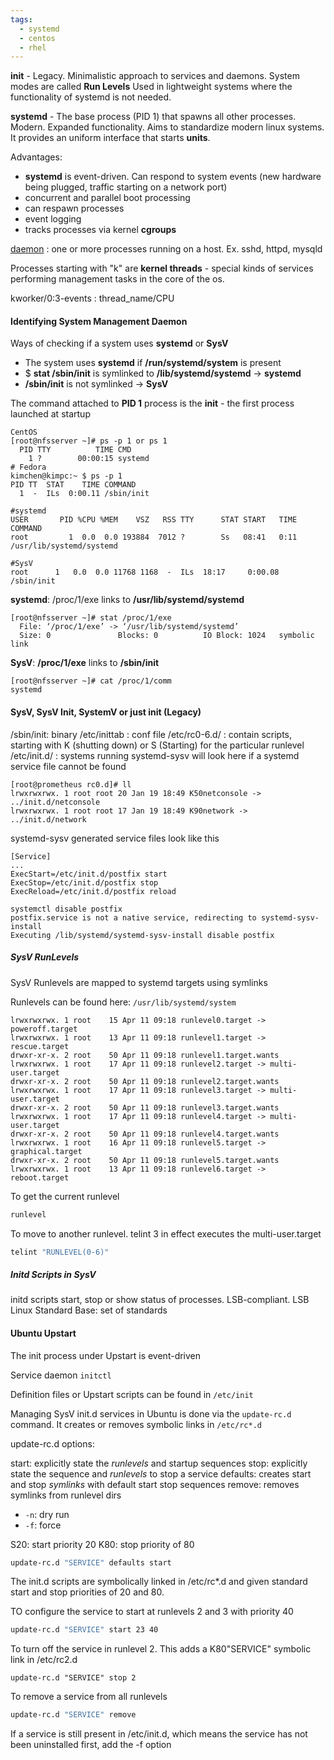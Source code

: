 ```yaml
---
tags:
  - systemd
  - centos
  - rhel
---
```


**init** - Legacy. Minimalistic approach to services and daemons. System modes are called **Run Levels** 
Used in lightweight systems where the functionality of systemd is not needed.

**systemd** - The  base process (PID 1) that spawns all other processes. Modern. Expanded functionality. Aims to standardize modern linux systems. It provides an uniform interface 
that starts **units**. 

Advantages:
* **systemd** is event-driven. Can respond to system events (new hardware being plugged, traffic starting on a network port)
* concurrent and parallel boot processing
* can respawn processes
* event logging
* tracks processes via kernel **cgroups**

[daemon](https://en.wikipedia.org/wiki/Daemon_(computing)) : one or more processes running on a host. Ex. sshd, httpd, mysqld

Processes starting with "k" are **kernel threads** - special kinds of services performing management tasks in the core of the os.

kworker/0:3-events : thread_name/CPU

#### Identifying System Management Daemon 

Ways of checking if a system uses **systemd** or **SysV**
* The system uses **systemd** if **/run/systemd/system** is present
* $ **stat /sbin/init** is symlinked to **/lib/systemd/systemd** -> **systemd**
* **/sbin/init** is not symlinked -> **SysV**

The command attached to **PID 1** process is the **init** - the first process launched at startup

```
CentOS
[root@nfsserver ~]# ps -p 1 or ps 1
  PID TTY          TIME CMD
    1 ?        00:00:15 systemd
# Fedora
kimchen@kimpc:~ $ ps -p 1
PID TT  STAT    TIME COMMAND
  1  -  ILs  0:00.11 /sbin/init
```

```
#systemd
USER       PID %CPU %MEM    VSZ   RSS TTY      STAT START   TIME COMMAND
root         1  0.0  0.0 193884  7012 ?        Ss   08:41   0:11 /usr/lib/systemd/systemd

#SysV
root      1   0.0  0.0 11768 1168  -  ILs  18:17     0:00.08 /sbin/init
```

**systemd**: /proc/1/exe links to **/usr/lib/systemd/systemd**

```
[root@nfsserver ~]# stat /proc/1/exe
  File: ‘/proc/1/exe’ -> ‘/usr/lib/systemd/systemd’
  Size: 0               Blocks: 0          IO Block: 1024   symbolic link
```

**SysV**: **/proc/1/exe** links to **/sbin/init**

```
[root@nfsserver ~]# cat /proc/1/comm
systemd
```

#### SysV, SysV Init, SystemV or just init (Legacy)

/sbin/init: binary
/etc/inittab : conf file
/etc/rc0-6.d/ : contain scripts, starting with K (shutting down) or S (Starting) for the particular runlevel
/etc/init.d/ : systems running systemd-sysv will look here if a systemd service file cannot be found

``` 
[root@prometheus rc0.d]# ll
lrwxrwxrwx. 1 root root 20 Jan 19 18:49 K50netconsole -> ../init.d/netconsole
lrwxrwxrwx. 1 root root 17 Jan 19 18:49 K90network -> ../init.d/network
```

systemd-sysv generated service files look like this

```
[Service]
...
ExecStart=/etc/init.d/postfix start
ExecStop=/etc/init.d/postfix stop
ExecReload=/etc/init.d/postfix reload
```

```
systemctl disable postfix
postfix.service is not a native service, redirecting to systemd-sysv-install
Executing /lib/systemd/systemd-sysv-install disable postfix
```
##### SysV RunLevels

SysV Runlevels are mapped to systemd targets using symlinks

Runlevels can be found here: 
`/usr/lib/systemd/system`

```
lrwxrwxrwx. 1 root    15 Apr 11 09:18 runlevel0.target -> poweroff.target
lrwxrwxrwx. 1 root    13 Apr 11 09:18 runlevel1.target -> rescue.target
drwxr-xr-x. 2 root    50 Apr 11 09:18 runlevel1.target.wants
lrwxrwxrwx. 1 root    17 Apr 11 09:18 runlevel2.target -> multi-user.target
drwxr-xr-x. 2 root    50 Apr 11 09:18 runlevel2.target.wants
lrwxrwxrwx. 1 root    17 Apr 11 09:18 runlevel3.target -> multi-user.target
drwxr-xr-x. 2 root    50 Apr 11 09:18 runlevel3.target.wants
lrwxrwxrwx. 1 root    17 Apr 11 09:18 runlevel4.target -> multi-user.target
drwxr-xr-x. 2 root    50 Apr 11 09:18 runlevel4.target.wants
lrwxrwxrwx. 1 root    16 Apr 11 09:18 runlevel5.target -> graphical.target
drwxr-xr-x. 2 root    50 Apr 11 09:18 runlevel5.target.wants
lrwxrwxrwx. 1 root    13 Apr 11 09:18 runlevel6.target -> reboot.target
```

To get the current runlevel

```bash
runlevel
```

To move to another runlevel. telint 3 in effect executes the multi-user.target

```bash
telint "RUNLEVEL(0-6)"
```

##### Initd Scripts in SysV

initd scripts start, stop or show status of processes. LSB-compliant. 
LSB Linux Standard Base: set of standards

#### Ubuntu Upstart

The init process under Upstart is event-driven

Service daemon
`initctl`

Definition files or Upstart scripts can be found in
`/etc/init`

Managing SysV init.d  services in Ubuntu is done via the `update-rc.d` command. It creates or removes symbolic links in `/etc/rc*.d `

update-rc.d options:

start: explicitly state the *runlevels* and startup sequences
stop: explicitly state the sequence and *runlevels* to stop a service
defaults: creates start and stop *symlinks* with default start stop sequences
remove: removes symlinks from runlevel dirs
- `-n`: dry run
- `-f`: force

S20: start priority 20
K80: stop priority of 80

``` bash
update-rc.d "SERVICE" defaults start 
```

The init.d scripts are symbolically linked in /etc/rc*.d and given standard start and stop priorities of 20 and 80.

TO configure the service to start at runlevels 2 and 3 with priority 40

``` bash
update-rc.d "SERVICE" start 23 40
```

To turn off the service in runlevel 2. This adds a K80"SERVICE" symbolic link in /etc/rc2.d 

```
update-rc.d "SERVICE" stop 2
```

To remove a service from all runlevels

```bash
update-rc.d "SERVICE" remove
```

If a service is still present in /etc/init.d, which means the service has not been uninstalled first, add the -f option